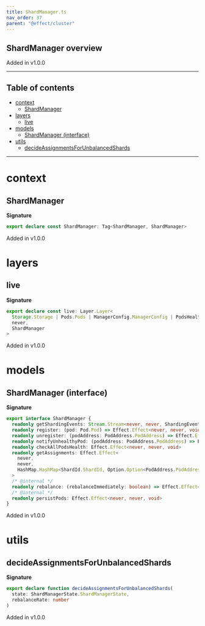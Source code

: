 ```yaml
---
title: ShardManager.ts
nav_order: 37
parent: "@effect/cluster"
---
```


## ShardManager overview

Added in v1.0.0

---

<h2 class="text-delta">Table of contents</h2>

- [context](#context)
  - [ShardManager](#shardmanager)
- [layers](#layers)
  - [live](#live)
- [models](#models)
  - [ShardManager (interface)](#shardmanager-interface)
- [utils](#utils)
  - [decideAssignmentsForUnbalancedShards](#decideassignmentsforunbalancedshards)

---

# context

## ShardManager

**Signature**

```ts
export declare const ShardManager: Tag<ShardManager, ShardManager>
```

Added in v1.0.0

# layers

## live

**Signature**

```ts
export declare const live: Layer.Layer<
  Storage.Storage | Pods.Pods | ManagerConfig.ManagerConfig | PodsHealth.PodsHealth,
  never,
  ShardManager
>
```

Added in v1.0.0

# models

## ShardManager (interface)

**Signature**

```ts
export interface ShardManager {
  readonly getShardingEvents: Stream.Stream<never, never, ShardingEvent.ShardingEvent>
  readonly register: (pod: Pod.Pod) => Effect.Effect<never, never, void>
  readonly unregister: (podAddress: PodAddress.PodAddress) => Effect.Effect<never, never, void>
  readonly notifyUnhealthyPod: (podAddress: PodAddress.PodAddress) => Effect.Effect<never, never, void>
  readonly checkAllPodsHealth: Effect.Effect<never, never, void>
  readonly getAssignments: Effect.Effect<
    never,
    never,
    HashMap.HashMap<ShardId.ShardId, Option.Option<PodAddress.PodAddress>>
  >
  /* @internal */
  readonly rebalance: (rebalanceImmediately: boolean) => Effect.Effect<never, never, void>
  /* @internal */
  readonly persistPods: Effect.Effect<never, never, void>
}
```

Added in v1.0.0

# utils

## decideAssignmentsForUnbalancedShards

**Signature**

```ts
export declare function decideAssignmentsForUnbalancedShards(
  state: ShardManagerState.ShardManagerState,
  rebalanceRate: number
)
```

Added in v1.0.0
